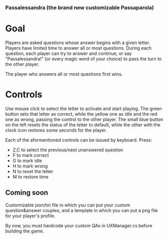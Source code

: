 ### Passalessandra (the brand new customizable Passaparola)

# Goal
Players are asked questions whose answer begins with a given letter. Players have limited time to answer all or most questions. 
During each question, each player can try to answer and continue, or say "Passalessandra!" (or every magic word of your choice) to pass the turn to the other player.

The player who answers all or most questions first wins.

# Controls
Use mouse click to select the letter to activate and start playing. 
The green button sets that letter as correct, while the yellow one as idle and the red one as wrong, passing the control to the other player.
The small blue button on the left resets the status of the letter to default, while the other with the clock icon restores some seconds for the player.

Each of the aformentioned controls can be issued by keyboard. Press:
* Z,C to select the previous/next unanswered question
* F to mark correct
* G to mark idle
* H to mark wrong
* N to reset the letter
* M to restore time

## Coming soon
Customizable json/txt file in which you can put your custom question&answer couples, and a template in which you can put a png file for your player's profile.

By now, you must hardcode your custom QAs in UXManager.cs before building the game.
